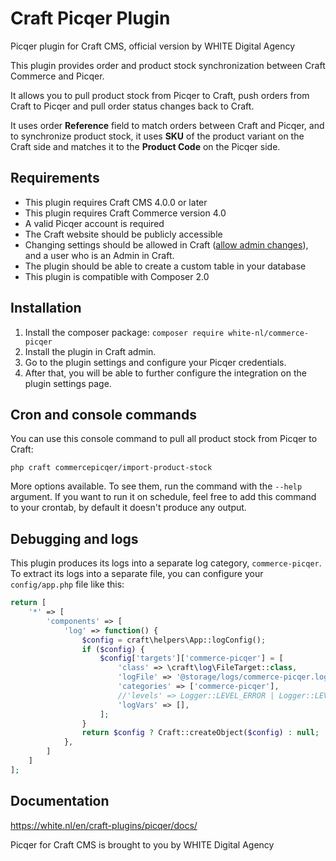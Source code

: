 Craft Picqer Plugin
===================

Picqer plugin for Craft CMS, official version by WHITE Digital Agency



This plugin provides order and product stock synchronization between Craft Commerce and Picqer.

It allows you to pull product stock from Picqer to Craft, push orders from Craft to Picqer and pull order status changes back to Craft.

It uses order **Reference** field to match orders between Craft and Picqer, and to synchronize product stock, it uses **SKU**
of the product variant on the Craft side and matches it to the **Product Code** on the Picqer side.


Requirements
------------

* This plugin requires Craft CMS 4.0.0 or later
* This plugin requires Craft Commerce version 4.0
* A valid Picqer account is required
* The Craft website should be publicly accessible
* Changing settings should be allowed in Craft ([allow admin changes](https://craftcms.com/docs/3.x/config/config-settings.html#allowadminchanges)), and a user who is an Admin in Craft.
* The plugin should be able to create a custom table in your database
* This plugin is compatible with Composer 2.0


## Installation

1. Install the composer package: `composer require white-nl/commerce-picqer`
2. Install the plugin in Craft admin.
3. Go to the plugin settings and configure your Picqer credentials.
4. After that, you will be able to further configure the integration on the plugin settings page.


## Cron and console commands

You can use this console command to pull all product stock from Picqer to Craft:
```
php craft commercepicqer/import-product-stock
```

More options available. To see them, run the command with the `--help` argument.
If you want to run it on schedule, feel free to add this command to your crontab, by default it doesn't produce any output.


## Debugging and logs

This plugin produces its logs into a separate log category, `commerce-picqer`.
To extract its logs into a separate file, you can configure your `config/app.php` file like this:

```php
return [
    '*' => [
        'components' => [
            'log' => function() {
                $config = craft\helpers\App::logConfig();
                if ($config) {
                    $config['targets']['commerce-picqer'] = [
                        'class' => \craft\log\FileTarget::class,
                        'logFile' => '@storage/logs/commerce-picqer.log',
                        'categories' => ['commerce-picqer'],
                        //'levels' => Logger::LEVEL_ERROR | Logger::LEVEL_WARNING,
                        'logVars' => [],
                    ];
                }
                return $config ? Craft::createObject($config) : null;
            },
        ]
    ]
];
```

## Documentation
https://white.nl/en/craft-plugins/picqer/docs/

Picqer for Craft CMS is brought to you by WHITE Digital Agency